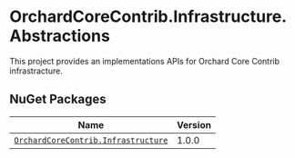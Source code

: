 # OrchardCoreContrib.Infrastructure.Abstractions

This project provides an implementations APIs for Orchard Core Contrib infrastracture.

## NuGet Packages

| Name                                                                                                                                          | Version     |
|-----------------------------------------------------------------------------------------------------------------------------------------------|-------------|
| [`OrchardCoreContrib.Infrastructure`](https://www.nuget.org/packages/OrchardCoreContrib.Infrastructure/1.0.0)       | 1.0.0       |
